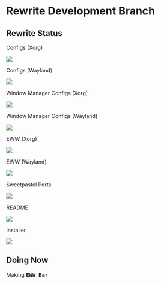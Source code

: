 # Rewrite Development Branch

## Rewrite Status

Configs (Xorg)

![](https://us-central1-progress-markdown.cloudfunctions.net/progress/82)

Configs (Wayland)

![](https://us-central1-progress-markdown.cloudfunctions.net/progress/55)

Window Manager Configs (Xorg)

![](https://us-central1-progress-markdown.cloudfunctions.net/progress/63)

Window Manager Configs (Wayland)

![](https://us-central1-progress-markdown.cloudfunctions.net/progress/37)

EWW (Xorg)

![](https://us-central1-progress-markdown.cloudfunctions.net/progress/72)

EWW (Wayland)

![](https://us-central1-progress-markdown.cloudfunctions.net/progress/50)

Sweetpastel Ports

![](https://us-central1-progress-markdown.cloudfunctions.net/progress/50)

README

![](https://us-central1-progress-markdown.cloudfunctions.net/progress/0)

Installer

![](https://us-central1-progress-markdown.cloudfunctions.net/progress/55)

## Doing Now

Making **<kbd>EWW Bar</kbd>**
